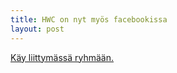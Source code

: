 ```yaml
---
title: HWC on nyt myös facebookissa
layout: post
---
```


[Käy liittymässä ryhmään.](https://www.facebook.com/group.php?gid=134115773289544)
